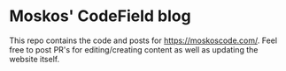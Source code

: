 # Moskos' CodeField blog

This repo contains the code and posts for https://moskoscode.com/. Feel free to
post PR's for editing/creating content as well as updating the website itself.